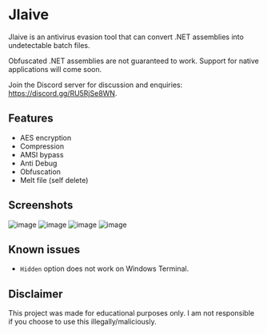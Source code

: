 # Jlaive

Jlaive is an antivirus evasion tool that can convert .NET assemblies into undetectable batch files.

Obfuscated .NET assemblies are not guaranteed to work. Support for native applications will come soon.

Join the Discord server for discussion and enquiries: https://discord.gg/RU5RjSe8WN.

## Features
- AES encryption
- Compression
- AMSI bypass
- Anti Debug
- Obfuscation
- Melt file (self delete)

## Screenshots
![image](https://media.discordapp.net/attachments/959762900443070485/975231315412656138/unknown.png)
![image](https://media.discordapp.net/attachments/959762900443070485/974469247021506590/unknown.png)
![image](https://media.discordapp.net/attachments/959762900443070485/973935543543033856/unknown.png)
![image](https://media.discordapp.net/attachments/959762900443070485/973935592670908456/unknown.png)

## Known issues

- `Hidden` option does not work on Windows Terminal.

## Disclaimer
This project was made for educational purposes only. I am not responsible if you choose to use this illegally/maliciously.
